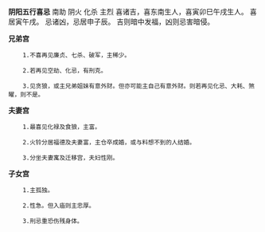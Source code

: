 **阴阳五行喜忌**
南助 阴火 化杀 主烈
喜诸吉，喜东南生人，喜寅卯巳午戌生人。
喜居寅午戌。
忌诸凶，忌居申子辰。
吉则暗中发福，凶则忌害暗侵。

**兄弟宫**
```
    1.不喜再见廉贞、七杀、破军，主稀少。

    2.若再见空劫、化忌，有刑克。

    3.见贪狼，或主兄弟姐妹有意外财。但亦可能主自己有意外财。则若再见化忌、大耗、煞曜，则不是。
```

**夫妻宫**
```
    1.最喜见化禄及食狼，主富。

    2.火铃分居福德及夫妻富，主仓卒成婚，或与料想不到的人结婚。

    3.分坐夫妻寓及迁移宫，夫妇性刚。
```

**子女宫**
```
    1.主孤独。

    2.性急。但入庙则主忠厚。

    3.刑忌重恐伤残身体。
```